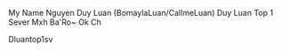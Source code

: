 My Name Nguyen Duy Luan
(BomaylaLuan/CallmeLuan)
Duy Luan Top 1 Sever Mxh Ba'Ro~ Ok Ch

Dluantop1sv

